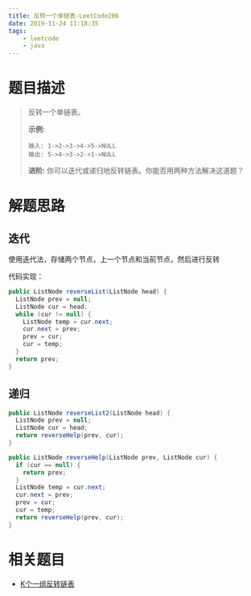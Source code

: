 ```yaml
---
title: 反转一个单链表-LeetCode206
date: 2019-11-24 11:18:35
tags: 
	- leetcode
	- java
---
```


# 题目描述

> 反转一个单链表。
>
> **示例:**
>
> ```
> 输入: 1->2->3->4->5->NULL
> 输出: 5->4->3->2->1->NULL
> ```
>
> **进阶:**
> 你可以迭代或递归地反转链表。你能否用两种方法解决这道题？

<!--more-->

# 解题思路

## 迭代

使用迭代法，存储两个节点，上一个节点和当前节点，然后进行反转

代码实现：

```java
public ListNode reverseList(ListNode head) {
  ListNode prev = null;
  ListNode cur = head;
  while (cur != null) {
    ListNode temp = cur.next;
    cur.next = prev;
    prev = cur;
    cur = temp;
  }
  return prev;
}
```

## 递归

```java
public ListNode reverseList2(ListNode head) {
  ListNode prev = null;
  ListNode cur = head;
  return reverseHelp(prev, cur);
}

public ListNode reverseHelp(ListNode prev, ListNode cur) {
  if (cur == null) {
    return prev;
  }
  ListNode temp = cur.next;
  cur.next = prev;
  prev = cur;
  cur = temp;
  return reverseHelp(prev, cur);
}
```

# 相关题目

- [K个一组反转链表](https://www.liunaijie.top/2019/11/27/LeetCode/K个一组翻转链表-LeetCode25/)